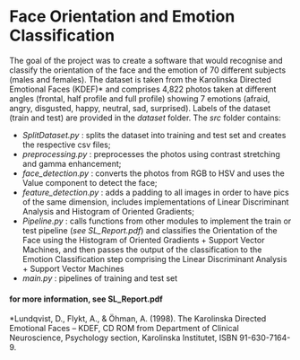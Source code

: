 # Face Orientation and Emotion Classification

The goal of the project was to create a software that would recognise and classify the orientation of the face and the emotion of 70 different subjects (males and females). The dataset is taken from the Karolinska Directed Emotional Faces (KDEF)* and comprises 4,822 photos taken at different angles (frontal, half profile and full profile) showing 7 emotions (afraid, angry, disgusted, happy, neutral, sad, surprised).
Labels of the dataset (train and test) are provided in the *dataset* folder.
The *src* folder contains:
* *SplitDataset.py* : splits the dataset into training and test set and creates the respective csv files;
* *preprocessing.py* : preprocesses the photos using contrast stretching and gamma enhancement;
* *face_detection.py* : converts the photos from RGB to HSV and uses the Value component to detect the face;
* *feature_detection.py* : adds a padding to all images in order to have pics of the same dimension, includes implementations of Linear Discriminant Analysis and Histogram of Oriented Gradients;
* *Pipeline.py* : calls functions from other modules to implement the train or test pipeline (*see SL_Report.pdf*) and classifies the Orientation of the Face using the Histogram of Oriented Gradients + Support Vector Machines, and then passes the output of the classification to the Emotion Classification step comprising the Linear Discriminant Analysis + Support Vector Machines
* *main.py* : pipelines of training and test set


#### for more information, see SL_Report.pdf


*Lundqvist, D., Flykt, A., & Öhman, A. (1998). The Karolinska Directed Emotional Faces – KDEF, CD ROM from Department of Clinical Neuroscience, Psychology section, Karolinska Institutet, ISBN 91-630-7164-9.

